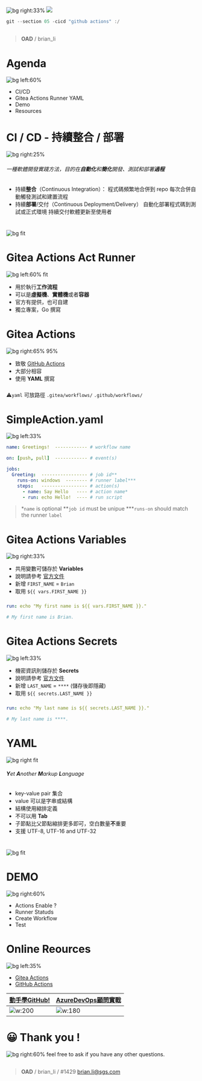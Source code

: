 ﻿---
marp: true
paginate: true
headingDivider: 1
footer: git-section-`05`
---

# 
![bg right:33%](https://picsum.photos/720?image=128)
![](../asset/gitlogo.png)
```powershell
git --section 05 -cicd "github actions" :/
```
##
> **OAD** / brian_li

# **A**genda
![bg left:60%](https://picsum.photos/720?image=196)
- CI/CD
- Gitea Actions
    Runner
    YAML
- Demo
- Resources

# CI **/** CD - 持續整合 **/** 部署
![bg right:25%](https://picsum.photos/720?image=296)
###### 一種軟體開發實踐方法，目的在**自動化**和**簡化**開發、測試和部署**過程**
###
- 持續**整合**（Continuous Integration）：
    程式碼頻繁地合併到 repo
    每次合併自動觸發測試和建置流程
- 持續**部署**/交付（Continuous Deployment/Delivery）
    自動化部署程式碼到測試或正式環境
    持續交付軟體更新至使用者

#
![bg fit](../asset/cicd2.png)

# Gitea Actions **Act Runner**
![bg left:60% fit](../asset/cicd.png)
- 用於執行**工作流程**
- 可以是**虛擬機**、**實體機**或者**容器**
- 官方有提供，也可自建
- 獨立專案，Go 撰寫

# Gitea **Actions**
![bg right:65% 95%](../asset/actions.svg)
- 致敬
    [GitHub Actions](https://docs.github.com/en/actions)
- 大部分相容
- 使用 **YAML** 撰寫
###
⚠️`yaml` 可放路徑 `.gitea/workflows/` `.github/workflows/`



# SimpleAction.**yaml**
![bg left:33%](https://picsum.photos/720?image=400)
```yaml
name: Greetings!  ------------ # workflow name

on: [push, pull]  ------------ # event(s)

jobs:
  Greeting:  ----------------- # job id**
    runs-on: windows  -------- # runner label***
    steps:   ----------------- # action(s)
      - name: Say Hello   ---- # action name*
      - run: echo Hello!  ---- # run script
```

>*`name` is optional
**`job id` must be unipue
***`runs-on` should match the runner `label`

# Gitea Actions **Variables**
![bg right:33%](https://picsum.photos/720?image=411)

- 共用變數可儲存於 **Variables**
- 說明請參考 [官方文件](https://docs.gitea.com/usage/actions/actions-variables)
- 新增 `FIRST_NAME` = `Brian`
- 取用 `${{ vars.FIRST_NAME }}`
###
```yaml
run: echo "My first name is ${{ vars.FIRST_NAME }}."

# My first name is Brian.
```

# Gitea Actions **Secrets**
![bg left:33%](https://picsum.photos/720?image=426)

- 機密資訊則儲存於 **Secrets**
- 說明請參考 [官方文件](https://docs.gitea.com/usage/secrets)
- 新增 `LAST_NAME` = `****` (儲存後即隱藏)
- 取用 `${{ secrets.LAST_NAME }}`
###
```yaml
run: echo "My last name is ${{ secrets.LAST_NAME }}."

# My last name is ****.
```

# YA**ML**
![bg right fit](../asset/yaml.png)
###### **Y**et **A**nother **M**arkup **L**anguage
- key-value pair 集合
- value 可以是字串或結構
- 結構使用縮排定義
- 不可以用 **Tab**
- 子節點比父節點縮排更多即可，空白數量**不**重要
- 支援 UTF-8, UTF-16 and UTF-32

#
![bg fit](../asset/yaml_json.png)
<!-- _class: invert -->

# DEMO
![bg right:60%](https://picsum.photos/720?image=744)
- Actions Enable ?
- Runner Statuds
- Create Workflow
- Test

# **Online** Reources
![bg left:35%](https://picsum.photos/720?image=676)
- [Gitea Actions](https://docs.gitea.com/usage/actions/overview)
- [GitHub Actions](https://docs.github.com/en/actions)

| [動手學GitHub!](https://www.books.com.tw/products/0010926249)|[AzureDevOps顧問實戰](https://www.books.com.tw/products/0010921349) |
|-|-|
|![w:200](../asset/book4.png)| ![w:180](../asset/book3.png)|

# 😀 Thank you !
![bg right:60%](https://picsum.photos/720?image=669)
feel free to ask if you have any other questions.
##
> **OAD** / brian_li / #1429
brian.li@sgs.com